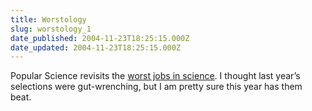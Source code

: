 ```yaml
---
title: Worstology
slug: worstology_1
date_published: 2004-11-23T18:25:15.000Z
date_updated: 2004-11-23T18:25:15.000Z
---
```


Popular Science revisits the [worst jobs in science](http://www.popsci.com/popsci/science/article/0,20967,713471,00.html). I thought last year’s selections were gut-wrenching, but I am pretty sure this year has them beat.
